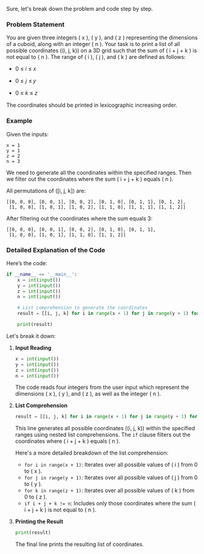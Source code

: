 Sure, let's break down the problem and code step by step.

### Problem Statement
You are given three integers \( x \), \( y \), and \( z \) representing the dimensions of a cuboid, along with an integer \( n \). Your task is to print a list of all possible coordinates \((i, j, k)\) on a 3D grid such that the sum of \( i + j + k \) is not equal to \( n \). The range of \( i \), \( j \), and \( k \) are defined as follows:
- 0
≤
𝑖
≤
𝑥

- 0
≤
𝑗
≤
𝑦

- 0
≤
𝑘
≤
𝑧

The coordinates should be printed in lexicographic increasing order.

### Example
Given the inputs:
```
x = 1
y = 1
z = 2
n = 3
```

We need to generate all the coordinates within the specified ranges. Then we filter out the coordinates where the sum \( i + j + k \) equals \( n \).

All permutations of \([i, j, k]\) are:
```
[[0, 0, 0], [0, 0, 1], [0, 0, 2], [0, 1, 0], [0, 1, 1], [0, 1, 2], 
 [1, 0, 0], [1, 0, 1], [1, 0, 2], [1, 1, 0], [1, 1, 1], [1, 1, 2]]
```

After filtering out the coordinates where the sum equals 3:
```
[[0, 0, 0], [0, 0, 1], [0, 0, 2], [0, 1, 0], [0, 1, 1], 
 [1, 0, 0], [1, 0, 1], [1, 1, 0], [1, 1, 2]]
```

### Detailed Explanation of the Code
Here’s the code:
```python
if __name__ == '__main__':
    x = int(input())
    y = int(input())
    z = int(input())
    n = int(input())

    # List comprehension to generate the coordinates
    result = [[i, j, k] for i in range(x + 1) for j in range(y + 1) for k in range(z + 1) if i + j + k != n]

    print(result)
```

Let's break it down:

1. **Input Reading**
    ```python
    x = int(input())
    y = int(input())
    z = int(input())
    n = int(input())
    ```
    The code reads four integers from the user input which represent the dimensions \( x \), \( y \), and \( z \), as well as the integer \( n \).

2. **List Comprehension**
    ```python
    result = [[i, j, k] for i in range(x + 1) for j in range(y + 1) for k in range(z + 1) if i + j + k != n]
    ```
    This line generates all possible coordinates \((i, j, k)\) within the specified ranges using nested list comprehensions. The `if` clause filters out the coordinates where \( i + j + k \) equals \( n \).

    Here's a more detailed breakdown of the list comprehension:
    - `for i in range(x + 1)`: Iterates over all possible values of \( i \) from 0 to \( x \).
    - `for j in range(y + 1)`: Iterates over all possible values of \( j \) from 0 to \( y \).
    - `for k in range(z + 1)`: Iterates over all possible values of \( k \) from 0 to \( z \).
    - `if i + j + k != n`: Includes only those coordinates where the sum \( i + j + k \) is not equal to \( n \).

3. **Printing the Result**
    ```python
    print(result)
    ```
    The final line prints the resulting list of coordinates.


